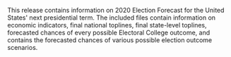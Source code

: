 This release contains information on 2020 Election Forecast for the United States' next presidential term. The included files contain information on economic indicators, final national toplines, final state-level toplines, forecasted chances of every possible Electoral College outcome, and contains the forecasted chances of various possible election outcome scenarios.
